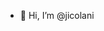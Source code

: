 - 👋 Hi, I’m @jicolani


<!---
jicolani/jicolani is a ✨ special ✨ repository because its `README.md` (this file) appears on your GitHub profile.
You can click the Preview link to take a look at your changes.
--->
